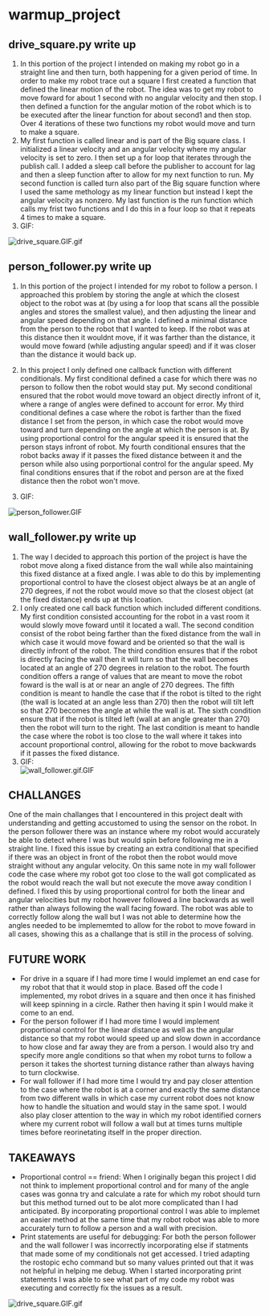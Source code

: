 # warmup_project

## drive_square.py write up
1. In this portion of the project I intended on making my robot go in a straight line and then turn, both happening for a given period of time. In order to make my robot trace out a square I first created a function that defined the linear motion of the robot. The idea was to get my robot to move foward for about 1 second with no angular velocity and then stop. I then defined a function for the angular motion of the robot which is to be executed after the linear function for about second1 and then stop. Over 4 iterations of these two functions my robot would move and turn to make a square.
2. My first function is called linear and is part of the Big square class. I initialized a linear velocity and an angular velocity where my angular velocity is set to zero. I then set up a for loop that iterates through the publish call. I added a sleep call before the publisher to account for lag and then a sleep function after to allow for my next function to run. My second function is called turn also part of the Big square function where I used the same methology as my linear function but instead I kept the angular velocity as nonzero. My last function is the run function which calls my frist two functions and I do this in a four loop so that it repeats 4 times to make a square.
3. GIF:

![drive_square.GIF.gif](https://github.com/Meganmm1/warmup_project/blob/e83638efbfc3c7371ba83877639ef50a77c08a21/drive_square.GIF.gif)



## person_follower.py write up
1. In this portion of the project I intended for my robot to follow a person. I approached this problem by storing the angle at which the closest object to the robot was at (by using a for loop that scans all the possible angles and stores the smallest value), and then adjusting the linear and angular speed depending on that angle. I defined a minimal distance from the person to the robot that I wanted to keep. If the robot was at this distance then it wouldnt move, if it was farther than the distance, it would move foward (while adjusting angular speed) and if it was closer than the distance it would back up. 
2. In this project I only defined one callback function with different conditionals. My first conditional defined a case for which there was no person to follow then the robot would stay put. My second conditional ensured that the robot would move toward an object directly infront of it, where a range of angles were defined to account for error. My third conditional defines a case where the robot is farther than the fixed distance I set from the person, in which case the robot would move toward and turn depending on the angle at which the person is at. By using proportional control for the angular speed it is ensured that the person stays infront of robot. My fourth conditional ensures that the robot backs away if it passes the fixed distance between it and the person while also using porportional control for the angular speed. My final conditions ensures that if the robot and person are at the fixed distance then the robot won't move.

3. GIF:

![person_follower.GIF](https://github.com/Meganmm1/warmup_project/blob/0b2ed5f3e00290cb3c84a1653d18a9788f3e4e52/person_follower.GIF)

## wall_follower.py write up
1. The way I decided to approach this portion of the project is have the robot move along a fixed distance from the wall while also maintaining this fixed distance at a fixed angle. I was able to do this by implementing proportional control to have the closest object always be at an angle of 270 degrees, if not the robot would move so that the closest object (at the fixed distance) ends up at this lcoation.
2. I only created one call back function which included different conditions. My first condition consisted accounting for the robot in a vast room it would slowly move foward until it located a wall. The second condition consist of the robot being farther than the fixed distance from the wall in which case it would move foward and be oriented so that the wall is directly infront of the robot. The third condition ensures that if the robot is directly facing the wall then it will turn so that the wall becomes located at an angle of 270 degrees in relation to the robot. The fourth condition offers a range of values that are meant to move the robot foward is the wall is at or near an angle of 270 degrees. The fifth condition is meant to handle the case that if the robot is tilted to the right (the wall is located at an angle less than 270) then the robot will tilt left so that 270 becomes the angle at while the wall is at. The sixth condition ensure that if the robot is tilted left (wall at an angle greater than 270) then the robot will turn to the right. The last condition is meant to handle the case where the robot is too close to the wall where it takes into account proportional control, allowing for the robot to move backwards if it passes the fixed distance. 
3. GIF:  
![wall_follower.gif.GIF](https://github.com/Meganmm1/warmup_project/blob/46de452bd294966d1a6fdc59b58d5dfada65aa86/wall_follower.GIF.gif)


## CHALLANGES 
One of the main challanges that I encountered in this project dealt with understanding and getting accustomed to using the sensor on the robot. In the person follower there was an instance where my robot would accurately be able to detect where I was but would spin before following me in a straight line. I fixed this issue by creating an extra conditional that specified if there was an object in front of the robot then the robot would move straight without any angular velocity.
On this same note in my wall follower code the case where my robot got too close to the wall got complicated as the robot would reach the wall but not execute the move away condition I defined. I fixed this by using proportional control for both the linear and angular velocities but my robot however followed a line backwards as well rather than always following the wall facing foward. The robot was able to correctly follow along the wall but I was not able to determine how the angles needed to be implememted to allow for the robot to move foward in all cases, showing this as a challange that is still in the process of solving.

## FUTURE WORK
- For drive in a square if I had more time I would implemet an end case for my robot that that it would stop in place. Based off the code I implemented, my robot drives in a square and then once it has finished will keep spinning in a circle. Rather then having it spin I would make it come to an end. 
- For the person follower if I had more time I would implement proportional control for the linear distance as well as the angular distance so that my robot would speed up and slow down in accordance to how close and far away they are from a person. I would also try and specify more angle conditions so that when my robot turns to follow a person it takes the shortest turning distance rather than always having to turn clockwise.
- For wall follower if I had more time I would try and pay closer attention to the case where the robot is at a corner and exactly the same distance from two different walls in which case my current robot does not know how to handle the situation and would stay in the same spot. I would also play closer attention to the way in which my robot identified corners where my current robot will follow a wall but at times turns multiple times before reorinetating itself in the proper direction.

## TAKEAWAYS
- Proportional control == friend: When I originally began this project I did not think to implement proportional control and for many of the angle cases was gonna try and calculate a rate for which my robot should turn but this method turned out to be alot more complicated than I had anticipated. By incorporating proportional control I was able to implemet an easier method at the same time that my robot robot was able to more accurately turn to follow a person and a wall with precision. 
- Print statements are useful for debugging: For both the person follower and the wall follower I was incorrectly incorporating else if statments that made some of my conditionals not get accessed. I tried adapting the rostopic echo command but so many values printed out that it was not helpful in helping me debug. When I started incorporating print statements I was able to see what part of my code my robot was executing and correctly fix the issues as a result. 


![drive_square.GIF.gif](https://github.com/Meganmm1/warmup_project/blob/e83638efbfc3c7371ba83877639ef50a77c08a21/drive_square.GIF.gif)

